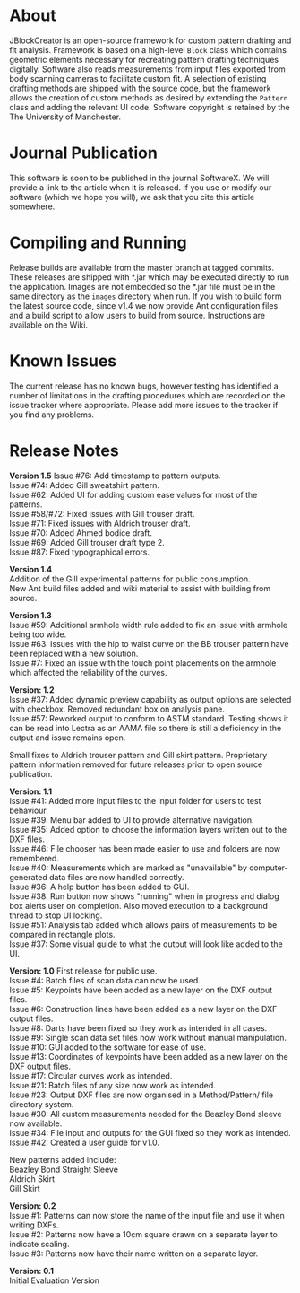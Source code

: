 # About #
JBlockCreator is an open-source framework for custom pattern drafting and fit analysis. Framework is based on a 
high-level `Block` class which contains geometric elements necessary for recreating pattern drafting techniques 
digitally. Software also reads measurements from input files exported from body scanning cameras to facilitate custom 
fit. A selection of existing drafting methods are shipped with the source code, but the framework allows the creation of
custom methods as desired by extending the `Pattern` class and adding the relevant UI code. Software copyright is 
retained by the The University of Manchester.

# Journal Publication #
This software is soon to be published in the journal SoftwareX. We will provide a link to the article when it is released. 
If you use or modify our software (which we hope you will), we ask that you cite this article somewhere.

# Compiling and Running #
Release builds are available from the master branch at tagged commits. These releases are shipped with *.jar 
which may be executed directly to run the application. Images are not embedded so the *.jar file must be in the same 
directory as the `images` directory when run. If you wish to build form the latest source code, since v1.4 we now 
provide Ant configuration files and a build script to allow users to build from source. Instructions are available 
on the Wiki.

# Known Issues #
The current release has no known bugs, however testing has identified a number of limitations in the drafting procedures 
which are recorded on the issue tracker where appropriate. Please add more issues to the tracker if you find any problems.

# Release Notes #
**Version 1.5**
Issue #76: Add timestamp to pattern outputs.    
Issue #74: Added Gill sweatshirt pattern.    
Issue #62: Added UI for adding custom ease values for most of the patterns.    
Issue #58/#72: Fixed issues with Gill trouser draft.    
Issue #71: Fixed issues with Aldrich trouser draft.    
Issue #70: Added Ahmed bodice draft.    
Issue #69: Added Gill trouser draft type 2.    
Issue #87: Fixed typographical errors.    

**Version 1.4**    
Addition of the Gill experimental patterns for public consumption.     
New Ant build files added and wiki material to assist with building from source.    

**Version 1.3**    
Issue #59: Additional armhole width rule added to fix an issue with armhole being too wide.    
Issue #63: Issues with the hip to waist curve on the BB trouser pattern have been replaced with a new solution.    
Issue #7: Fixed an issue with the touch point placements on the armhole which affected the reliability of the curves.    

**Version: 1.2**            
Issue #37: Added dynamic preview capability as output options are selected with checkbox. Removed redundant box on analysis pane.    
Issue #57: Reworked output to conform to ASTM standard. Testing shows it can be read into Lectra as an AAMA file so there is still a deficiency in the output and issue remains open.    

Small fixes to Aldrich trouser pattern and Gill skirt pattern.
Proprietary pattern information removed for future releases prior to open source publication.    

**Version: 1.1**    
Issue #41: Added more input files to the input folder for users to test behaviour.    
Issue #39: Menu bar added to UI to provide alternative navigation.    
Issue #35: Added option to choose the information layers written out to the DXF files.    
Issue #46: File chooser has been made easier to use and folders are now remembered.    
Issue #40: Measurements which are marked as "unavailable" by computer-generated data files are now handled correctly.    
Issue #36: A help button has been added to GUI.    
Issue #38: Run button now shows "running" when in progress and dialog box alerts user on completion. Also moved execution to a background thread to stop UI locking.    
Issue #51: Analysis tab added which allows pairs of measurements to be compared in rectangle plots.    
Issue #37: Some visual guide to what the output will look like added to the UI.    

**Version: 1.0**
First release for public use.    
Issue #4: Batch files of scan data can now be used.    
Issue #5: Keypoints have been added as a new layer on the DXF output files.    
Issue #6: Construction lines have been added as a new layer on the DXF output files.    
Issue #8: Darts have been fixed so they work as intended in all cases.    
Issue #9: Single scan data set files now work without manual manipulation.    
Issue #10: GUI added to the software for ease of use.    
Issue #13: Coordinates of keypoints have been added as a new layer on the DXF output files.    
Issue #17: Circular curves work as intended.    
Issue #21: Batch files of any size now work as intended.    
Issue #23: Output DXF files are now organised in a Method/Pattern/ file directory system.    
Issue #30: All custom measurements needed for the Beazley Bond sleeve now available.    
Issue #34: File input and outputs for the GUI fixed so they work as intended.    
Issue #42: Created a user guide for v1.0.

New patterns added include:    
Beazley Bond Straight Sleeve    
Aldrich Skirt    
Gill Skirt    

**Version: 0.2**    
Issue #1: Patterns can now store the name of the input file and use it when writing DXFs.    
Issue #2: Patterns now have a 10cm square drawn on a separate layer to indicate scaling.    
Issue #3: Patterns now have their name written on a separate layer.    

**Version: 0.1**    
Initial Evaluation Version
